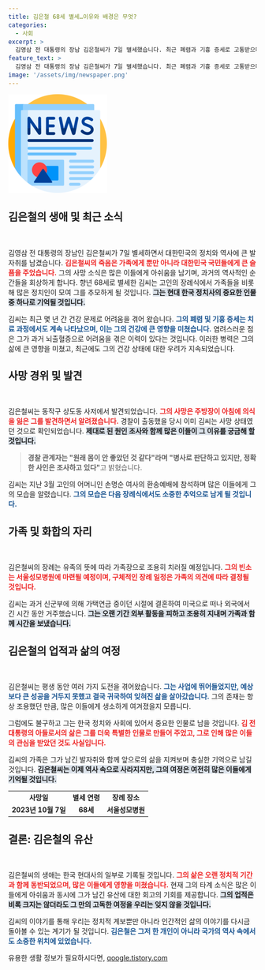 ```yaml
---
title: 김은철 68세 별세…이유와 배경은 무엇?
categories:
  - 사회
excerpt: >
  김영삼 전 대통령의 장남 김은철씨가 7일 별세했습니다. 최근 폐렴과 기흉 증세로 고통받으며 상도동 사저에서 요양하던 중 발견된 그의 모습은 많은 이에게 안타까움을 주고 있습니다.
feature_text: >
  김영삼 전 대통령의 장남 김은철씨가 7일 별세했습니다. 최근 폐렴과 기흉 증세로 고통받으며 상도동 사저에서 요양하던 중 발견된 그의 모습은 많은 이에게 안타까움을 주고 있습니다.
image: '/assets/img/newspaper.png'
---
```


<p><img src="/assets/img/newspaper.png" alt="kimp 속보" /></p>

<h2 data-ke-size="size26">김은철의 생애 및 최근 소식</h2>

<p data-ke-size="size16">&nbsp;</p>

<p>김영삼 전 대통령의 장남인 김은철씨가 7일 별세하면서 대한민국의 정치와 역사에 큰 발자취를 남겼습니다. <b><span style="color: #ee2323;">김은철씨의 죽음은 가족에게 뿐만 아니라 대한민국 국민들에게 큰 슬픔을 주었습니다.</span></b> 그의 사망 소식은 많은 이들에게 아쉬움을 남기며, 과거의 역사적인 순간들을 회상하게 합니다. 향년 68세로 별세한 김씨는 고인의 장례식에서 가족들을 비롯해 많은 정치인이 모여 그를 추모하게 될 것입니다. <b><span style="background-color: #21538527;">그는 현대 한국 정치사의 중요한 인물 중 하나로 기억될 것입니다.</span></b> </p>

<p>김씨는 최근 몇 년 간 건강 문제로 어려움을 겪어 왔습니다. <b><span style="color: #1a5490;">그의 폐렴 및 기흉 증세는 치료 과정에서도 계속 나타났으며, 이는 그의 건강에 큰 영향을 미쳤습니다.</span></b> 염려스러운 점은 그가 과거 뇌출혈증으로 어려움을 겪은 이력이 있다는 것입니다. 이러한 병력은 그의 삶에 큰 영향을 미쳤고, 최근에도 그의 건강 상태에 대한 우려가 지속되었습니다. </p>

<h2 data-ke-size="size26">사망 경위 및 발견</h2>

<p data-ke-size="size16">&nbsp;</p>

<p>김은철씨는 동작구 상도동 사저에서 발견되었습니다. <b><span style="color: #ee2323;">그의 사망은 주방장이 아침에 의식을 잃은 그를 발견하면서 알려졌습니다.</span></b> 경찰이 출동했을 당시 이미 김씨는 사망 상태였던 것으로 확인되었습니다. <b><span style="background-color: #21538527;">제대로 된 원인 조사와 함께 많은 이들이 그 이유를 궁금해 할 것입니다.</span></b> </p>

<blockquote>
<p><b>경찰 관계자는 "원래 몸이 안 좋았던 것 같다"라며 "병사로 판단하고 있지만, 정확한 사인은 조사하고 있다"</b>고 밝혔습니다.</p>
</blockquote>

<p>김씨는 지난 3월 고인의 어머니인 손명순 여사의 환송예배에 참석하며 많은 이들에게 그의 모습을 알렸습니다. <b><span style="color: #1a5490;">그의 모습은 다음 장례식에서도 소중한 추억으로 남게 될 것입니다.</span></b> </p>

<h2 data-ke-size="size26">가족 및 화합의 자리</h2>

<p data-ke-size="size16">&nbsp;</p>

<p>김은철씨의 장례는 유족의 뜻에 따라 가족장으로 조용히 치러질 예정입니다. <b><span style="color: #ee2323;">그의 빈소는 서울성모병원에 마련될 예정이며, 구체적인 장례 일정은 가족의 의견에 따라 결정될 것입니다.</span></b> </p>

<p>김씨는 과거 신군부에 의해 가택연금 중이던 시절에 결혼하여 미국으로 떠나 외국에서 긴 시간 동안 거주했습니다. <b><span style="background-color: #21538527;">그는 오랜 기간 외부 활동을 피하고 조용히 지내며 가족과 함께 시간을 보냈습니다.</span></b> </p>

<h2 data-ke-size="size26">김은철의 업적과 삶의 여정</h2>

<p data-ke-size="size16">&nbsp;</p>

<p>김은철씨는 평생 동안 여러 가지 도전을 겪어왔습니다. <b><span style="color: #1a5490;">그는 사업에 뛰어들었지만, 예상보다 큰 성공을 거두지 못했고 결국 귀국하여 잊혀진 삶을 살아갔습니다.</span></b> 그의 존재는 항상 조용했던 만큼, 많은 이들에게 생소하게 여겨졌을지 모릅니다. </p>

<p>그럼에도 불구하고 그는 한국 정치와 사회에 있어서 중요한 인물로 남을 것입니다. <b><span style="color: #ee2323;">김 전 대통령의 아들로서의 삶은 그를 더욱 특별한 인물로 만들어 주었고, 그로 인해 많은 이들의 관심을 받았던 것도 사실입니다.</span></b> </p>

<p>김씨의 가족은 그가 남긴 발자취와 함께 앞으로의 삶을 지켜보며 충실한 기억으로 남길 것입니다. <b><span style="background-color: #21538527;">김은철씨는 이제 역사 속으로 사라지지만, 그의 여정은 여전히 많은 이들에게 기억될 것입니다.</span></b> </p>

<table style="width: 100%;">
  <tr>
    <td style="text-align: center; height: 17px;"><b>사망일</b></td>
    <td style="text-align: center; height: 17px;"><b>별세 연령</b></td>
    <td style="text-align: center; height: 17px;"><b>장례 장소</b></td>
  </tr>
  <tr>
    <td style="text-align: center; height: 17px;"><b>2023년 10월 7일</b></td>
    <td style="text-align: center; height: 17px;"><b>68세</b></td>
    <td style="text-align: center; height: 17px;"><b>서울성모병원</b></td>
  </tr>
</table>

<h2 data-ke-size="size26">결론: 김은철의 유산</h2>

<p data-ke-size="size16">&nbsp;</p>

<p>김은철씨의 생애는 한국 현대사의 일부로 기록될 것입니다. <b><span style="color: #ee2323;">그의 삶은 오랜 정치적 기간과 함께 동반되었으며, 많은 이들에게 영향을 미쳤습니다.</span></b> 현재 그의 타계 소식은 많은 이들에게 아쉬움과 동시에 그가 남긴 유산에 대한 회고의 기회를 제공합니다. <b><span style="background-color: #21538527;">그의 업적은 비록 크지는 않더라도 그 만의 고독한 여정을 우리는 잊지 않을 것입니다.</span></b> </p>

<p>김씨의 이야기를 통해 우리는 정치적 계보뿐만 아니라 인간적인 삶의 이야기를 다시금 돌아볼 수 있는 계기가 될 것입니다. <b><span style="color: #1a5490;">김은철은 그저 한 개인이 아니라 국가의 역사 속에서도 소중한 위치에 있었습니다.</span></b></p>
유용한 생활 정보가 필요하시다면, <a href="https://qoogle.tistory.com" rel="dofollow">qoogle.tistory.com</a>


